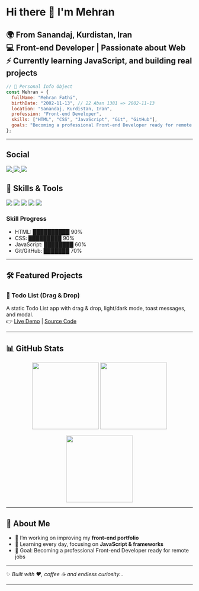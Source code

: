 # Hi there 👋 I'm Mehran  

🌍 From **Sanandaj, Kurdistan, Iran**  
💻 Front-end Developer | Passionate about Web  
⚡ Currently learning **JavaScript, and building real projects**  
---

```javascript
// 👋 Personal Info Object
const Mehran = {
  fullName: "Mehran Fathi",
  birthDate: "2002-11-13", // 22 Aban 1381 => 2002-11-13
  location: "Sanandaj, Kurdistan, Iran",
  profession: "Front-end Developer",
  skills: ["HTML", "CSS", "JavaScript", "Git", "GitHub"],
  goals: "Becoming a professional Front-end Developer ready for remote work"
};
```
---
## Social

  <a href="https://www.instagram.com/vitto_mehran81/">
    <img src="https://img.shields.io/badge/Instagram-E4405F?style=for-the-badge&logo=instagram&logoColor=white"/>
  </a>
  <a href="https://t.me/Mehranf81822">
    <img src="https://img.shields.io/badge/Telegram-0088CC?style=for-the-badge&logo=telegram&logoColor=white"/>
  </a>
  <a href="mailto:mhranf501@gmail.com?subject=Feedback&body=Message">
    <img src="https://img.shields.io/badge/Gmail-D14836?style=for-the-badge&logo=gmail&logoColor=white"/>
  </a>


## 🚀 Skills & Tools  

<p align="left">
  <img src="https://img.shields.io/badge/HTML5-E34F26?style=for-the-badge&logo=html5&logoColor=white" />
  <img src="https://img.shields.io/badge/CSS3-1572B6?style=for-the-badge&logo=css3&logoColor=white" />
  <img src="https://img.shields.io/badge/JavaScript-F7DF1E?style=for-the-badge&logo=javascript&logoColor=black" />
  <img src="https://img.shields.io/badge/Git-F05032?style=for-the-badge&logo=git&logoColor=white" />
  <img src="https://img.shields.io/badge/GitHub-181717?style=for-the-badge&logo=github&logoColor=white" />
</p>

### Skill Progress
- HTML: ██████████ 90%  
- CSS: █████████ 90%  
- JavaScript: ████████ 60%   
- Git/GitHub: ███████ 70%  

---

## 🛠️ Featured Projects  

### 📌 Todo List (Drag & Drop)  
A static Todo List app with drag & drop, light/dark mode, toast messages, and modal.  
👉 [Live Demo](https://mehranfathi81.github.io/todo-drag-drop) | [Source Code](https://github.com/mehranfathi81/todo-drag-drop)

---

## 📊 GitHub Stats  

<p align="center">
  <img src="https://github-readme-stats.vercel.app/api?username=mehranfathi81&show_icons=true&theme=dracula" height="180px"/>
  <img src="https://github-readme-stats.vercel.app/api/top-langs/?username=mehranfathi81&layout=compact&theme=dracula" height="180px"/>
</p>

<p align="center">
  <img src="https://streak-stats.demolab.com?user=mehranfathi81&theme=dracula&hide_border=true" height="180px"/>
</p>

---

## 🌱 About Me  
- 🔭 I’m working on improving my **front-end portfolio**  
- 📖 Learning every day, focusing on **JavaScript & frameworks**  
- 🎯 Goal: Becoming a professional Front-end Developer ready for remote jobs  

---

✨ *Built with ❤️, coffee ☕ and endless curiosity...*

---